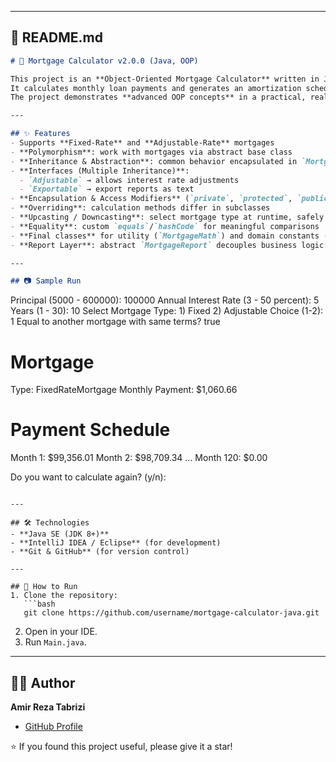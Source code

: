 
---

## 📘 README.md 

```markdown
# 🏦 Mortgage Calculator v2.0.0 (Java, OOP)

This project is an **Object-Oriented Mortgage Calculator** written in Java.  
It calculates monthly loan payments and generates an amortization schedule.  
The project demonstrates **advanced OOP concepts** in a practical, real-world domain.

---

## ✨ Features
- Supports **Fixed-Rate** and **Adjustable-Rate** mortgages  
- **Polymorphism**: work with mortgages via abstract base class  
- **Inheritance & Abstraction**: common behavior encapsulated in `Mortgage` base class  
- **Interfaces (Multiple Inheritance)**: 
  - `Adjustable` → allows interest rate adjustments  
  - `Exportable` → export reports as text  
- **Encapsulation & Access Modifiers** (`private`, `protected`, `public`)  
- **Overriding**: calculation methods differ in subclasses  
- **Upcasting / Downcasting**: select mortgage type at runtime, safely cast when needed  
- **Equality**: custom `equals`/`hashCode` for meaningful comparisons  
- **Final classes** for utility (`MortgageMath`) and domain constants (`MortgagePolicy`)  
- **Report Layer**: abstract `MortgageReport` decouples business logic from presentation (`ConsoleReport`)  

---

## 📷 Sample Run

```

Principal (5000 - 600000): 100000
Annual Interest Rate (3 - 50 percent): 5
Years (1 - 30): 10
Select Mortgage Type: 1) Fixed  2) Adjustable
Choice (1-2): 1
Equal to another mortgage with same terms? true

# Mortgage

Type: FixedRateMortgage
Monthly Payment: \$1,060.66

# Payment Schedule

Month   1:     \$99,356.01
Month   2:     \$98,709.34
...
Month 120:     \$0.00

Do you want to calculate again? (y/n):

````

---

## 🛠️ Technologies
- **Java SE (JDK 8+)**  
- **IntelliJ IDEA / Eclipse** (for development)  
- **Git & GitHub** (for version control)

---

## 🚀 How to Run
1. Clone the repository:
   ```bash
   git clone https://github.com/username/mortgage-calculator-java.git
````

2. Open in your IDE.
3. Run `Main.java`.

---

## 👨‍💻 Author

**Amir Reza Tabrizi**

* [GitHub Profile](https://github.com/AmirReaper)

⭐ If you found this project useful, please give it a star!